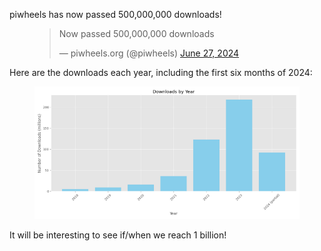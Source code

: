 piwheels has now passed 500,000,000 downloads!

<figure class="block-embed">
<blockquote>
<p>Now passed 500,000,000 downloads</p>
<p>— piwheels.org (@piwheels) <a
href="https://twitter.com/piwheels/status/1806297312639025661?ref_src=twsrc%5Etfw">June 27,
2024</a></p>
</blockquote>
</figure>

Here are the downloads each year, including the first six months of 2024:

<figure class="block-image">
<img src="images/downloads-by-year.png" />
</figure>

It will be interesting to see if/when we reach 1 billion!
